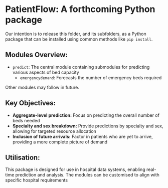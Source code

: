 # PatientFlow: A forthcoming Python package

Our intention is to release this folder, and its subfolders, as a Python package that can be installed using common methods like `pip install`.  

## Modules Overview:

- `predict`: The central module containing submodules for predicting various aspects of bed capacity
  - `emergencydemand`: Forecasts the number of emergency beds required

Other modules may follow in future.

## Key Objectives:

- **Aggregate-level prediction:** Focus on predicting the overall number of beds needed
- **Specialty and sex breakdown:** Provide predictions by specialty and sex, allowing for targeted resource allocation
- **Inclusion of future arrivals:** Factor in patients who are yet to arrive, providing a more complete picture of demand

## Utilisation:

This package is designed for use in hospital data systems, enabling real-time prediction and analysis. The modules can be customised to align with specific hospital requirements
